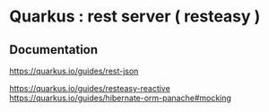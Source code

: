 # Quarkus : rest server ( resteasy )

## Documentation
https://quarkus.io/guides/rest-json

https://quarkus.io/guides/resteasy-reactive
https://quarkus.io/guides/hibernate-orm-panache#mocking